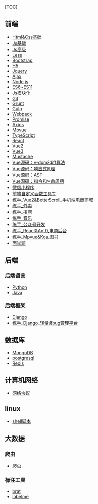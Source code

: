 [TOC]
## 前端
- [Html&Css基础]()
- [Js基础]()
- [Js高级]()
- [Less]()
- [Bootstrap](https://gitee.com/mindcons/code_total/blob/master/md_doc/Bootstrap.md)
- [H5](https://gitee.com/mindcons/code_total/blob/master/md_doc/h5.md)
- [Jquery](https://gitee.com/mindcons/code_total/blob/master/md_doc/Jquery.md)
- [Ajax]()
- [Node.js]()
- [ES6~ES11]()
- [Js模块化]()
- [Git]()
- [Grunt]()
- [Gulp]()
- [Webpack]()
- [Promise]()
- [Axios]()
- [Mpvue]()
- [TypeScript]()
- [React]()
- [Vue2]()
- [Vue3]()
- [Mustache]()
- [Vue源码：v-dom&diff算法]()
- [Vue源码：响应式原理]()
- [Vue源码：AST]()
- [Vue源码：指令和生命周期]()
- [微信小程序]()
- [前端自定义函数工具库]()
- [练手_Vue2&BetterScroll_手机端电商商城]()
- [练手_外卖]()
- [练手_招聘]()
- [练手_音乐]()
- [练手_公众号开发]()
- [练手_React&AntD_电商后台]()
- [练手_Mpvue&Koa_图书]()
- [面试题]()
## 后端
### 后端语言
- [Python]()
- [Java]()
### 后端框架
- [Django]()
- [练手_Django_轻量级bug管理平台]()

## 数据库
- [MongoDB]()
- [postgresql]()
- [Redis](https://gitee.com/mindcons/code_total/blob/master/md_doc/Redis.md)

## 计算机网络
- [网络协议]()

## linux
- [shell脚本]()

## 大数据
### 爬虫
- [爬虫](https://gitee.com/mindcons/code_total/blob/master/md_doc/爬虫.md)

### 标注工具
- [brat]()
- [labelme]()
